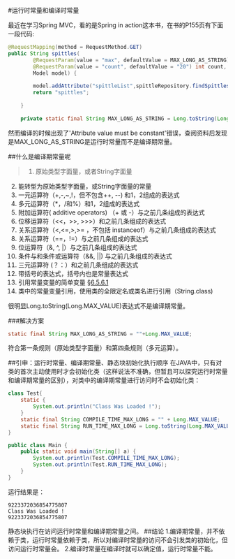 ﻿#运行时常量和编译时常量


最近在学习Spring MVC，看的是Spring in action这本书，在书的P155页有下面一段代码:
```java
@RequestMapping(method = RequestMethod.GET)
public String spittles(
        @RequestParam(value = "max", defaultValue = MAX_LONG_AS_STRING) long max, 
        @RequestParam(value = "count", defaultValue = "20") int count,
        Model model) {
        
        model.addAttribute("spittleList",spittleRepository.findSpittles(max, count));
        return "spittles";
        
    }
    
    private static final String MAX_LONG_AS_STRING = Long.toString(Long.MAX_VALUE);
```
然而编译的时候出现了'Attribute value must be constant'错误，查阅资料后发现是MAX_LONG_AS_STRING是运行时常量而不是编译期常量。

##什么是编译期常量呢
>1. 原始类型字面量，或者String字面量
2. 能转型为原始类型字面量，或String字面量的常量
3. 一元运算符（+,-,~,!，但不包含++, --) 和1，2组成的表达式 
4. 多元运算符（*，/和%）和1，2组成的表达式
5. 附加运算符( additive operators) （+ 或 -）与之前几条组成的表达式
6. 位移运算符（<<，>>, >>>）和之前几条组成的表达式
7. 关系运算符（<,<=,>,>= ，不包括 instanceof）与之前几条组成的表达式
8. 关系运算符（==，!=）与之前几条组成的表达式
9. 位运算符（&, ^, |）与之前几条组成的表达式
10. 条件与和条件或运算符（&&, ||) 与之前几条组成的表达式
11. 三元运算符 (？：）和之前几条组成的表达式
12. 带括号的表达式，括号内也是常量表达式
13. 引用常量变量的简单变量 [§6.5.6.1](https://docs.oracle.com/javase/specs/jls/se7/html/jls-6.html#jls-6.5.6.1)
14. 类中的常量变量引用，使用类的全限定名或类名进行引用（String.class)


很明显Long.toString(Long.MAX_VALUE)表达式不是编译期常量。

###解决方案

```java
static final String MAX_LONG_AS_STRING = ""+Long.MAX_VALUE;
```
符合第一条规则（原始类型字面量）和第四条规则（多元运算）。

##引申：运行时常量、编译期常量、静态块初始化执行顺序
在JAVA中，只有对类的首次主动使用时才会初始化类（这样说法不准确，但暂且可以探究运行时常量和编译期常量的区别），对类中的编译期常量进行访问时不会初始化类：
```java
class Test{
    static {
        System.out.println("Class Was Loaded !");
    }
    static final String COMPILE_TIME_MAX_LONG = "" + Long.MAX_VALUE;
    static final String RUN_TIME_MAX_LONG = Long.toString(Long.MAX_VALUE);
}

public class Main {
    public static void main(String[] a) {
        System.out.println(Test.COMPILE_TIME_MAX_LONG);
        System.out.println(Test.RUN_TIME_MAX_LONG);
    }
}
```

运行结果是：
```
9223372036854775807
Class Was Loaded !
9223372036854775807
```
静态块执行在访问运行时常量和编译期常量之间。
##结论
1.编译期常量，并不依赖于类，运行时常量依赖于类，所以对编译时常量的访问不会引发类的初始化，但访问运行时常量会。
2.编译时常量在编译时就可以确定值，运行时常量不能。




